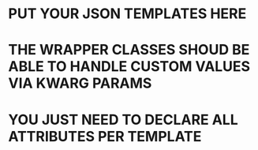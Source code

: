
# PUT YOUR JSON TEMPLATES HERE
# THE WRAPPER CLASSES SHOUD BE ABLE TO HANDLE CUSTOM VALUES VIA KWARG PARAMS
# YOU JUST NEED TO DECLARE ALL ATTRIBUTES PER TEMPLATE
